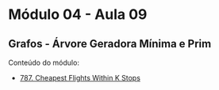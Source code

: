 # Módulo 04 - Aula 09
## Grafos - Árvore Geradora Mínima e Prim

Conteúdo do módulo:
- [787. Cheapest Flights Within K Stops](https://leetcode.com/problems/cheapest-flights-within-k-stops/submissions/1518537393)